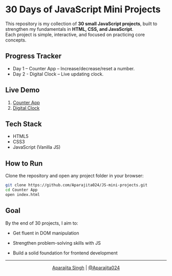 # 30 Days of JavaScript Mini Projects

This repository is my collection of **30 small JavaScript projects**, built to strengthen my fundamentals in **HTML, CSS, and JavaScript**.  
Each project is simple, interactive, and focused on practicing core concepts.

## Progress Tracker
- Day 1 – Counter App – Increase/decrease/reset a number.
- Day 2 - Digital Clock – Live updating clock.

## Live Demo 
1. <a href="https://counter-app-aparajita.vercel.app/" target="_blank">Counter App</a>
2. <a href="https://digital-clock-aparajita.vercel.app/" target="_blank">Digital Clock</a>

## Tech Stack
- HTML5  
- CSS3  
- JavaScript (Vanilla JS) 

##  How to Run
Clone the repository and open any project folder in your browser:
```bash
git clone https://github.com/Aparajita024/JS-mini-projects.git
cd Counter App
open index.html 
```

## Goal

By the end of 30 projects, I aim to:

- Get fluent in DOM manipulation

- Strengthen problem-solving skills with JS

- Build a solid foundation for frontend development

--- 
<p align="center">
  <a href="https://aparajitaa.vercel.app/" target="_blank">Aparajita Singh</a>
    | 
    <a href="https://github.com/Aparajita024">@Aparajita024</a>
</p> 
